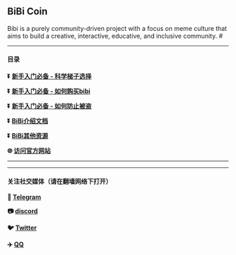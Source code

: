 ## BiBi Coin
Bibi is a purely community-driven project with a focus on meme culture that aims to build a creative, interactive, educative, and inclusive community. #
- - - -
#### 目录

**:arrow_double_down: [新手入门必备 - 科学梯子选择](https://)** 

**:arrow_double_down: [新手入门必备 - 如何购买bibi](https://)**

**:arrow_double_down: [新手入门必备 - 如何防止被盗](https://l9x9ah)**

**:arrow_double_down: [BiBi介绍文档](https://)**

**:arrow_double_down: [ BiBi其他资源](https://)**

**:globe_with_meridians: [访问官方网站](https://bibibsc.io/)** 
- - - -
- - - -
#### 关注社交媒体（请在翻墙网络下打开）
**:couple: [Telegram](https://t.me/BiBi_Global/1)** 

**:camera: [discord](https://discord.gg/f7ZyDNVV)**

**:bird: [Twitter](https://twitter.com/BIBI_Foundation)** 

**:airplane: [QQ](q群号)**
###
